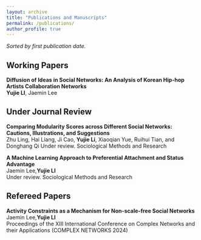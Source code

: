 ```yaml
---
layout: archive
title: "Publications and Manuscripts"
permalink: /publications/
author_profile: true
---
```

*Sorted by first publication date.*

## Working Papers
<b>Diffusion of Ideas in Social Networks: An Analysis of Korean Hip-hop Artists Collaboration Networks</b><br>
<b>Yujie LI</b>, Jaemin Lee<br>

## Under Journal Review
<b>Comparing Modularity Scores across Different Social Networks: Cautions, Illustrations, and Suggestions</b><br>
Zhu Ling, Hai Liang, Ji Cao, <b>Yujie Li</b>, Xiaoqian Yue, Ruihui Tian, and Donghang Qi
Under review. Sociological Methods and Research<br>

<b>A Machine Learning Approach to Preferential Attachment and Status Advantage</b><br>
Jaemin Lee,<b>Yujie LI</b><br>
Under review. Sociological Methods and Research<br>

## Refereed Papers
<b>Activity Constraints as a Mechanism for Non-scale-free Social Networks</b><br>
Jaemin Lee,<b>Yujie LI</b><br>
Proceedings of the XIII International Conference on Complex Networks and their Applications (COMPLEX NETWORKS 2024)<br>

